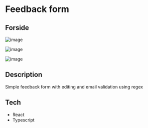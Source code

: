 # Feedback form

## Forside
![image](https://github.com/martinsletsjoe/FeedbackForm/assets/106916526/622b9668-beab-44a3-a4b2-dda3d277eb17)

![image](https://github.com/martinsletsjoe/FeedbackForm/assets/106916526/302db6fb-fe83-445a-b00d-697909bbddef)

![image](https://github.com/martinsletsjoe/FeedbackForm/assets/106916526/bf22c24b-8f16-48ad-b2a6-b4093b113319)


## Description
Simple feedback form with editing and email validation using regex

## Tech
* React
* Typescript
